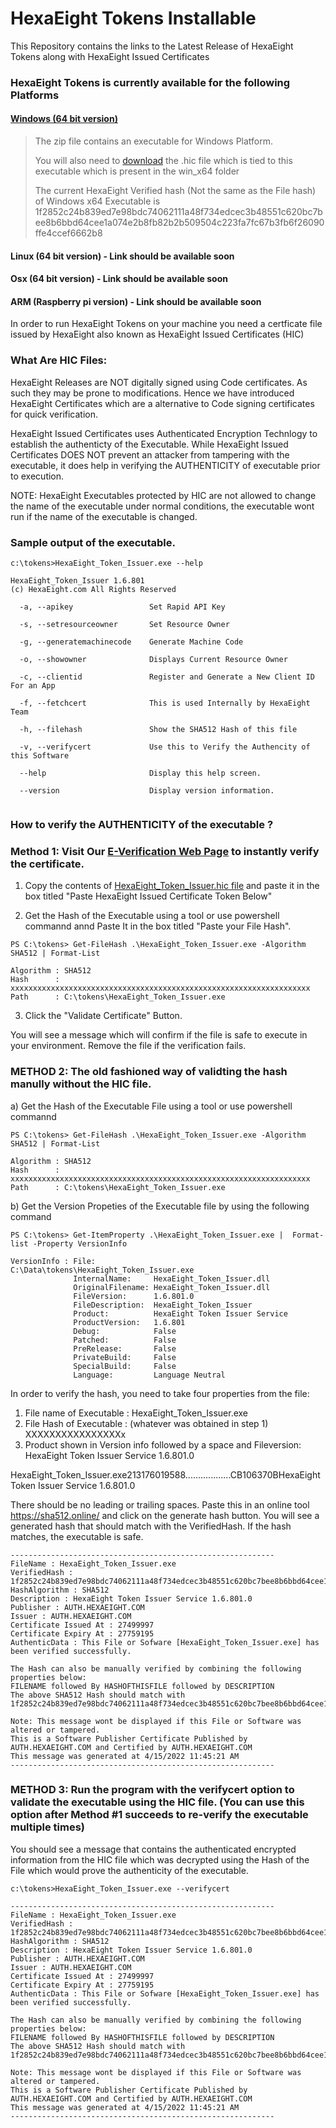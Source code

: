 # HexaEight Tokens Installable
This Repository contains the links to the Latest Release of HexaEight Tokens along with HexaEight Issued Certificates


### HexaEight Tokens is currently available for the following Platforms

#### [Windows (64 bit version)](https://www.hexaeight.com/downloads/win_x64/HexaEight_Token_Issuer_winx64.zip)

>The zip file contains an executable for Windows Platform. 
>
>You will also need to [download](https://github.com/HexaEightTeam/HexaEight_Tokens/blob/main/win_x64/HexaEight_Token_Issuer.hic) the .hic file which is tied to this executable which is present in the win_x64 folder
>
>The current HexaEight Verified hash (Not the same as the File hash) of Windows x64 Executable is  1f2852c24b839ed7e98bdc74062111a48f734edcec3b48551c620bc7bee8b6bbd64cee1a074e2b8fb82b2b509504c223fa7fc67b3fb6f26090ffe4ccef6662b8
>
  
  
#### Linux (64 bit version) - Link should be available soon

#### Osx (64 bit version) - Link should be available soon

#### ARM (Raspberry pi version) - Link should be available soon


In order to run HexaEight Tokens on your machine you need a certficate file issued by HexaEight also known as HexaEight Issued Certificates (HIC)

### What Are HIC Files:

HexaEight Releases are NOT digitally signed using Code certificates.  As such they may be prone to modifications.  Hence we have introduced HexaEight Certificates which are a alternative to Code signing certificates for quick verification.

HexaEight Issued Certificates uses Authenticated Encryption Technlogy to establish the authenticty of the Executable. While HexaEight Issued Certificates DOES NOT prevent an attacker from tampering with the executable, it does help in verifying the AUTHENTICITY of executable prior to execution.

NOTE: HexaEight Executables protected by HIC are not allowed to change the name of the executable under normal conditions, the executable wont run if the name of the executable is changed.

### Sample output of the executable.

```
c:\tokens>HexaEight_Token_Issuer.exe --help

HexaEight_Token_Issuer 1.6.801
(c) HexaEight.com All Rights Reserved

  -a, --apikey                 Set Rapid API Key

  -s, --setresourceowner       Set Resource Owner

  -g, --generatemachinecode    Generate Machine Code

  -o, --showowner              Displays Current Resource Owner

  -c, --clientid               Register and Generate a New Client ID For an App

  -f, --fetchcert              This is used Internally by HexaEight Team

  -h, --filehash               Show the SHA512 Hash of this file

  -v, --verifycert             Use this to Verify the Authencity of this Software

  --help                       Display this help screen.

  --version                    Display version information.
  
  ```
  
 
 ### How to verify the AUTHENTICITY of the executable ?
 
 ### Method 1: Visit Our [E-Verification Web Page](https://e-verify.hexaeight.com) to instantly verify the certificate.
 
  1.  Copy the contents of [HexaEight_Token_Issuer.hic file](https://github.com/HexaEightTeam/HexaEight_Tokens/blob/main/win_x64/HexaEight_Token_Issuer.hic) and paste it in the box titled "Paste HexaEight Issued Certificate Token Below"
  
  2.  Get the Hash of the Executable using a tool or use powershell commannd annd Paste It in the box titled "Paste your File Hash".
    
```
PS C:\tokens> Get-FileHash .\HexaEight_Token_Issuer.exe -Algorithm SHA512 | Format-List

Algorithm : SHA512
Hash      : xxxxxxxxxxxxxxxxxxxxxxxxxxxxxxxxxxxxxxxxxxxxxxxxxxxxxxxxxxxxxxxxxxx
Path      : C:\tokens\HexaEight_Token_Issuer.exe
```

  3. Click the "Validate Certificate" Button.

You will see a message which will confirm if the file is safe to execute in your environment. Remove the file if the verification fails.


### METHOD 2: The old fashioned way of validting the hash manully without the HIC file. 
 
a) Get the Hash of the Executable File using a tool or use powershell commannd 
    
```
PS C:\tokens> Get-FileHash .\HexaEight_Token_Issuer.exe -Algorithm SHA512 | Format-List

Algorithm : SHA512
Hash      : xxxxxxxxxxxxxxxxxxxxxxxxxxxxxxxxxxxxxxxxxxxxxxxxxxxxxxxxxxxxxxxxxxx
Path      : C:\tokens\HexaEight_Token_Issuer.exe
```

b) Get the Version Propeties of the Executable file by using the following command
    
```
PS C:\tokens> Get-ItemProperty .\HexaEight_Token_Issuer.exe |  Format-list -Property VersionInfo

VersionInfo : File:             C:\Data\tokens\HexaEight_Token_Issuer.exe
              InternalName:     HexaEight_Token_Issuer.dll
              OriginalFilename: HexaEight_Token_Issuer.dll
              FileVersion:      1.6.801.0
              FileDescription:  HexaEight_Token_Issuer
              Product:          HexaEight Token Issuer Service
              ProductVersion:   1.6.801
              Debug:            False
              Patched:          False
              PreRelease:       False
              PrivateBuild:     False
              SpecialBuild:     False
              Language:         Language Neutral
```

In order to verify the hash, you need to take four properties from the file: 

1. File name of Executable : HexaEight_Token_Issuer.exe
2. File Hash of Executable : (whatever was obtained in step 1) XXXXXXXXXXXXXXXXx
3. Product shown in Version info followed by a space and Fileversion: HexaEight Token Issuer Service 1.6.801.0

HexaEight_Token_Issuer.exe213176019588..................CB106370BHexaEight Token Issuer Service 1.6.801.0

There should be no leading or trailing spaces. Paste this in an online tool https://sha512.online/ and click on the generate hash button. You will see a generated  hash that should match with the VerifiedHash. If the hash matches, the executable is safe.

```
-----------------------------------------------------------
FileName : HexaEight_Token_Issuer.exe
VerifiedHash : 1f2852c24b839ed7e98bdc74062111a48f734edcec3b48551c620bc7bee8b6bbd64cee1a074e2b8fb82b2b509504c223fa7fc67b3fb6f26090ffe4ccef6662b8
HashAlgorithm : SHA512
Description : HexaEight Token Issuer Service 1.6.801.0
Publisher : AUTH.HEXAEIGHT.COM
Issuer : AUTH.HEXAEIGHT.COM
Certificate Issued At : 27499997
Certificate Expiry At : 27759195
AuthenticData : This File or Sofware [HexaEight_Token_Issuer.exe] has been verified successfully.

The Hash can also be manually verified by combining the following properties below:
FILENAME followed By HASHOFTHISFILE followed by DESCRIPTION
The above SHA512 Hash should match with 1f2852c24b839ed7e98bdc74062111a48f734edcec3b48551c620bc7bee8b6bbd64cee1a074e2b8fb82b2b509504c223fa7fc67b3fb6f26090ffe4ccef6662b8

Note: This message wont be displayed if this File or Software was altered or tampered.
This is a Software Publisher Certificate Published by AUTH.HEXAEIGHT.COM and Certified by AUTH.HEXAEIGHT.COM
This message was generated at 4/15/2022 11:45:21 AM
-----------------------------------------------------------
```

### METHOD 3: Run the program with the verifycert option to validate the executable using the HIC file. (You can use this option after Method #1 succeeds to re-verify the executable multiple times)

You should see a message that contains the authenticated encrypted information from the HIC file which was decrypted using the Hash of the File which would prove the authenticity of the executable.

```
c:\tokens>HexaEight_Token_Issuer.exe --verifycert

-----------------------------------------------------------
FileName : HexaEight_Token_Issuer.exe
VerifiedHash : 1f2852c24b839ed7e98bdc74062111a48f734edcec3b48551c620bc7bee8b6bbd64cee1a074e2b8fb82b2b509504c223fa7fc67b3fb6f26090ffe4ccef6662b8
HashAlgorithm : SHA512
Description : HexaEight Token Issuer Service 1.6.801.0
Publisher : AUTH.HEXAEIGHT.COM
Issuer : AUTH.HEXAEIGHT.COM
Certificate Issued At : 27499997
Certificate Expiry At : 27759195
AuthenticData : This File or Sofware [HexaEight_Token_Issuer.exe] has been verified successfully.

The Hash can also be manually verified by combining the following properties below:
FILENAME followed By HASHOFTHISFILE followed by DESCRIPTION
The above SHA512 Hash should match with 1f2852c24b839ed7e98bdc74062111a48f734edcec3b48551c620bc7bee8b6bbd64cee1a074e2b8fb82b2b509504c223fa7fc67b3fb6f26090ffe4ccef6662b8

Note: This message wont be displayed if this File or Software was altered or tampered.
This is a Software Publisher Certificate Published by AUTH.HEXAEIGHT.COM and Certified by AUTH.HEXAEIGHT.COM
This message was generated at 4/15/2022 11:45:21 AM
-----------------------------------------------------------
```



 
